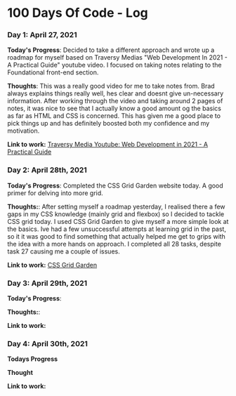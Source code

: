 # 100 Days Of Code - Log

### Day 1: April 27, 2021

**Today's Progress**: Decided to take a different approach and wrote up a roadmap for myself based on Traversy Medias "Web Development In 2021 - A Practical Guide" youtube video. I focused on taking notes relating to the Foundational front-end section. 

**Thoughts**: This was a really good video for me to take notes from. Brad always explains things really well, hes clear and doesnt give un-necessary information. After working through the video and taking around 2 pages of notes, it was nice to see that I actually know a good amount og the basics as far as HTML and CSS is concerned. This has given me a good place to pick things up and has definitely boosted both my confidence and my motivation.

**Link to work:** [Traversy Media Youtube: Web Development in 2021 - A Practical Guide](https://youtu.be/VfGW0Qiy2I0)

### Day 2: April 28th, 2021

**Today's Progress**: Completed the CSS Grid Garden website today. A good primer for delving into more grid. 

**Thoughts:**: After setting myself a roadmap yesterday, I realised there a few gaps in my CSS knowledge (mainly grid and flexbox) so I decided to tackle CSS grid today. I used CSS Grid Garden to give myself a more simple look at the basics. Ive had a few unsuccessful attempts at learning grid in the past, so it it was good to find something that actually helped me get to grips with the idea with a more hands on approach. I completed all 28 tasks, despite task 27 causing me a couple of issues. 

**Link to work:** [CSS Grid Garden](https://cssgridgarden.com/)

### Day 3: April 29th, 2021

**Today's Progress**:

**Thoughts:**:

**Link to work:** []()

### Day 4: April 30th, 2021

**Todays Progress** 

**Thought** 

**Link to work:** []()
